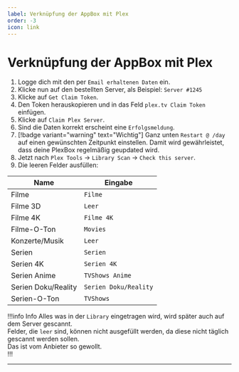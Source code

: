 ```yaml
---
label: Verknüpfung der AppBox mit Plex
order: -3
icon: link
---
```


# Verknüpfung der AppBox mit Plex

1. Logge dich mit den per `Email erhaltenen Daten` ein.
2. Klicke nun auf den bestellten Server, als Beispiel: `Server #1245`
3. Klicke auf `Get Claim Token`.
4. Den Token herauskopieren und in das Feld `plex.tv Claim Token` einfügen.
5. Klicke auf `Claim Plex Server`.
6. Sind die Daten korrekt erscheint eine `Erfolgsmeldung`.
7. [!badge variant="warning" text="Wichtig"] Ganz unten `Restart @ /day` auf einen gewünschten Zeitpunkt einstellen. Damit wird gewährleistet, dass deine PlexBox regelmäßig geupdated wird.
8. Jetzt nach `Plex Tools` -> `Library Scan` -> `Check this server`.
9. Die leeren Felder ausfüllen:

| Name                | Eingabe               |
| ------------------- | --------------------- |
| Filme               | `Filme`               |
| Filme 3D            | `Leer`                |
| Filme 4K            | `Filme 4K`            |
| Filme-O-Ton         | `Movies`              |
| Konzerte/Musik      | `Leer`                |
| Serien              | `Serien`              |
| Serien 4K           | `Serien 4K`           |
| Serien Anime        | `TVShows Anime`       |
| Serien Doku/Reality | `Serien Doku/Reality` |
| Serien-O-Ton        | `TVShows`             |

!!!info Info
Alles was in der `Library` eingetragen wird, wird später auch auf dem Server gescannt.<br/>
Felder, die `leer` sind, können nicht ausgefüllt werden, da diese nicht täglich gescannt werden sollen.<br/>
Das ist vom Anbieter so gewollt.<br/>
!!!

---
